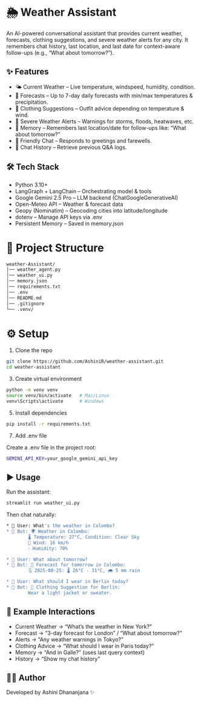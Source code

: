 # 🌦️ Weather Assistant

An AI-powered conversational assistant that provides current weather, forecasts, clothing suggestions, and severe weather alerts for any city.
It remembers chat history, last location, and last date for context-aware follow-ups (e.g., “What about tomorrow?”).

## ✨ Features

* 🌤️ Current Weather – Live temperature, windspeed, humidity, condition.
* 📅 Forecasts – Up to 7-day daily forecasts with min/max temperatures & precipitation.
* 👕 Clothing Suggestions – Outfit advice depending on temperature & wind.
* 🚨 Severe Weather Alerts – Warnings for storms, floods, heatwaves, etc.
* 🧠 Memory – Remembers last location/date for follow-ups like:
      “What about tomorrow?”
* 💬 Friendly Chat – Responds to greetings and farewells.
* 📝 Chat History – Retrieve previous Q&A logs.

## 🛠️ Tech Stack

* Python 3.10+
* LangGraph + LangChain – Orchestrating model & tools
* Google Gemini 2.5 Pro – LLM backend (ChatGoogleGenerativeAI)
* Open-Meteo API – Weather & forecast data
* Geopy (Nominatim) – Geocoding cities into latitude/longitude
* dotenv – Manage API keys via .env
* Persistent Memory – Saved in memory.json

# 📂 Project Structure
```bash
weather-Assistant/
│── weather_agent.py       
│── weather_ui.py         
│── memory.json           
│── requirements.txt      
│── .env                  
│── README.md             
│── .gitignore            
└── .venv/    
```
# ⚙️ Setup
1. Clone the repo
```bash
git clone https://github.com/AshiniR/weather-assistant.git
cd weather-assistant
```
3. Create virtual environment
```bash
python -m venv venv
source venv/bin/activate   # Mac/Linux
venv\Scripts\activate      # Windows
```

5. Install dependencies
```bash
pip install -r requirements.txt
```

7. Add .env file

Create a .env file in the project root:
```bash
GEMINI_API_KEY=your_google_gemini_api_key
```

## ▶️ Usage

Run the assistant:
```bash
streamlit run weather_ui.py
```

Then chat naturally:
```bash
* 👤 User: What's the weather in Colombo?
* 🤖 Bot: 🌍 Weather in Colombo:
        🌡️ Temperature: 27°C, Condition: Clear Sky
        💨 Wind: 16 km/h
        💧 Humidity: 70%

* 👤 User: What about tomorrow?
* 🤖 Bot: 📅 Forecast for tomorrow in Colombo:
        🗓️ 2025-08-25: 🌡️ 26°C - 31°C, 🌧️ 5 mm rain

* 👤 User: What should I wear in Berlin today?
* 🤖 Bot: 👕 Clothing Suggestion for Berlin:
        Wear a light jacket or sweater.
```
## 📖 Example Interactions

* Current Weather → “What’s the weather in New York?”
* Forecast → “3-day forecast for London” / “What about tomorrow?”
* Alerts → “Any weather warnings in Tokyo?”
* Clothing Advice → “What should I wear in Paris today?”
*  Memory → “And in Galle?” (uses last query context)
* History → “Show my chat history”

## 👨‍💻 Author

Developed by Ashini Dhananjana ✨
